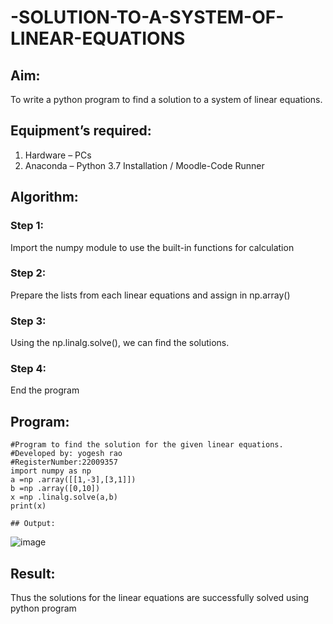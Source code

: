 # -SOLUTION-TO-A-SYSTEM-OF-LINEAR-EQUATIONS
## Aim:
To write a python program to find a solution to a system of linear equations.
## Equipment’s required:
1. 	Hardware – PCs
2. 	Anaconda – Python 3.7 Installation / Moodle-Code Runner
## Algorithm:
### Step 1: 
Import the numpy module to use the built-in functions for calculation
### Step 2: 
Prepare the lists from each linear equations and assign in np.array()
### Step 3: 
Using the np.linalg.solve(), we can find the solutions.
### Step 4: 
End the program
## Program:
```
#Program to find the solution for the given linear equations.
#Developed by: yogesh rao
#RegisterNumber:22009357
import numpy as np
a =np .array([[1,-3],[3,1]])
b =np .array([0,10])
x =np .linalg.solve(a,b)
print(x)

## Output:
```
![image](https://user-images.githubusercontent.com/122008288/227966762-f1449168-4279-4af7-b035-2aaf2d0ef943.png)

## Result: 
Thus the solutions for the linear equations are successfully solved using python program

